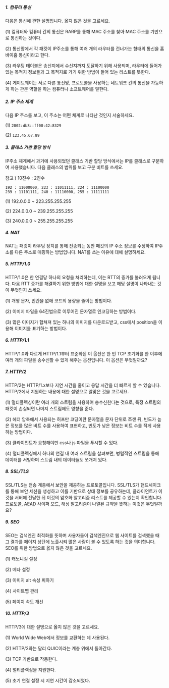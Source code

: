 ##### 1. 컴퓨터 통신

다음은 통신에 관한 설명입니다. 옳지 않은 것을 고르세요.

(1) 컴퓨터와 컴퓨터 간의 통신은 RARP를 통해 MAC 주소를 찾아 MAC 주소를 기반으로 통신하는 것이다.

(2) 통신망에서 각 패킷이 IP주소를 통해 여러 개의 라우터를 건너가는 형태의 통신을 홉바이홉 통신이라고 한다.

(3) 라우팅 테이블은 송신지에서 수신지까지 도달하기 위해 사용되며, 라우터에 들어가 있는 목적지 정보들과 그 목적지로 가기 위한 방법이 들어 있는 리스트를 뜻한다.

(4) 게이트웨이는 서로 다른 통신망, 프로토콜을 사용하는 네트워크 간의 통신을 가능하게 하는 관문 역할을 하는 컴퓨터나 소프트웨어를 말한다.



##### 2. IP 주소 체계

다음 IP 주소를 보고, 이 주소는 어떤 체계로 나타난 것인지 서술하세요.

(1) `2002:db8::ff00:42:8329`

(2) `123.45.67.89`



##### 3. 클래스 기반 할당 방식

IP주소 체계에서 과거에 사용되었던 클래스 기반 할당 방식에서는 IP를 클래스로 구분하여 사용했습니다. 다음 클래스의 범위를 보고 구분 비트를 쓰세요.

참고 ) 10진수 : 2진수

```
192 : 11000000, 223 : 11011111, 224 : 11100000
239 : 11101111, 240 : 11110000, 255 : 11111111
```

(1) 192.0.0.0 ~ 223.255.255.255

(2) 224.0.0.0 ~ 239.255.255.255

(3) 240.0.0.0 ~ 255.255.255.255



##### 4. NAT

NAT는 패킷이 라우팅 장치를 통해 전송되는 동안 패킷의 IP 주소 정보를 수정하여 IP주소를 다른 주소로 매핑하는 방법입니다. NAT를 쓰는 이유에 대해 설명하세요.



##### 5. HTTP/1.0

HTTP/1.0은 한 연결당 하나의 요청을 처리하는데, 이는 RTT의 증가를 불러오게 됩니다. 다음 RTT 증가를 해결하기 위한 방법에 대한 설명을 보고 해당 설명이 나타내는 것이 무엇인지 쓰세요.

(1) 개행 문자, 빈칸을 없애 코드의 용량을 줄이는 방법이다.

(2) 이미지 파일을 64진법으로 이루어진 문자열로 인코딩하는 방법이다.

(3) 많은 이미지가 합쳐져 있는 하나의 이미지를 다운로드받고, css에서 position을 이용해 이미지를 표기하는 방법이다.



##### 6. HTTP/1.1

HTTP/1.0과 다르게 HTTP/1.1부터 표준화된 이 옵션은 한 번 TCP 초기화를 한 이후에 여러 개의 파일을 송수신할 수 있게 해주는 옵션입니다. 이 옵션은 무엇일까요?



##### 7. HTTP/2

HTTP/2는 HTTP/1.x보다 지연 시간을 줄이고 응답 시간을 더 빠르게 할 수 있습니다. HTTP/2에서 지원하는 내용에 대한 설명으로 알맞은 것을 고르세요.

(1) 멀티플렉싱이란 여러 개의 스트림을 사용하여 송수신한다는 것으로, 특정 스트림의 패킷이 손실되면 나머지 스트림에도 영향을 준다.

(2) 헤더 압축에서 사용되는 허프만 코딩이란 문자열을 문자 단위로 쪼갠 뒤, 빈도가 높은 정보를 많은 비트 수를 사용하여 표현하고, 빈도가 낮은 정보는 비트 수를 적게 사용하는 방법이다.

(3) 클라이언트가 요청해야만 css나 js 파일을 푸시할 수 있다.

(4) 멀티플렉싱에서 하나의 연결 내 여러 스트림을 살펴보면, 병렬적인 스트림을 통해 데이터를 서빙하며 스트림 내의 데이터들도 쪼개져 있다.



##### 8. SSL/TLS

SSL/TLS는 전송 계층에서 보안을 제공하는 프로토콜입니다. SSL/TLS가 핸드셰이크를 통해 보안 세션을 생성하고 이를 기반으로 상태 정보를 공유하는데, 클라이언트가 이것을 서버에 전달한 뒤 이것의 암호화 알고리즘 리스트를 제공할 수 있는지 확인합니다. 프로토콜, AEAD 사이퍼 모드, 해싱 알고리즘이 나열된 규약을 뜻하는 이것은 무엇일까요?



##### 9. SEO

SEO는 검색엔진 최적화를 뜻하며 사용자들이 검색엔진으로 웹 사이트를 검색했을 때 그 결과를 페이지 상단에 노출시켜 많은 사람이 볼 수 있도록 하는 것을 의미합니다. SEO를 위한 방법으로 옳지 않은 것을 고르세요.

(1) 캐노니컬 설정

(2) 메타 설정

(3) 이미지 alt 속성 피하기

(4) 사이트맵 관리

(5) 페이지 속도 개선



##### 10. HTTP/3

HTTP/3에 대한 설명으로 옳지 않은 것을 고르세요.

(1) World Wide Web에서 정보를 교환하는 데 사용된다.

(2) HTTP/2와는 달리 QUIC이라는 계층 위에서 돌아간다.

(3) TCP 기반으로 작동한다.

(4) 멀티플렉싱을 지원한다.

(5) 초기 연결 설정 시 지연 시간이 감소되었다.


